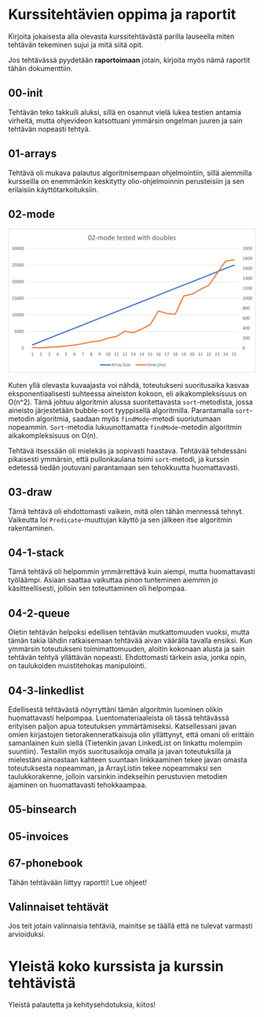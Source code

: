 # Kurssitehtävien oppima ja raportit

Kirjoita jokaisesta alla olevasta kurssitehtävästä parilla lauseella miten tehtävän tekeminen sujui ja mitä siitä opit.

Jos tehtävässä pyydetään **raportoimaan** jotain, kirjoita myös nämä raportit tähän dokumenttiin.

## 00-init

Tehtävän teko takkuili aluksi, sillä en osannut vielä lukea testien antamia virheitä, mutta ohjevideon katsottuani ymmärsin ongelman juuren ja sain tehtävän nopeasti tehtyä.

## 01-arrays

Tehtävä oli mukava palautus algoritmisempaan ohjelmointiin, sillä aiemmilla kursseilla on enemmänkin keskitytty olio-ohjelmoinnin perusteisiin ja sen erilaisiin käyttötarkoituksiin.

## 02-mode

![Graph](02-mode_graph.png)

Kuten yllä olevasta kuvaajasta voi nähdä, toteutukseni suoritusaika kasvaa eksponentiaalisesti suhteessa aineiston kokoon, eli aikakompleksisuus on O(n^2). Tämä johtuu algoritmin alussa suoritettavasta `sort`-metodista, jossa aineisto järjestetään bubble-sort tyyppisellä algoritmilla. Parantamalla `sort`-metodin algoritmia, saadaan myös `findMode`-metodi suoriutumaan nopeammin. `Sort`-metodia lukuunottamatta `findMode`-metodin algoritmin aikakompleksisuus on O(n).

Tehtävä itsessään oli mielekäs ja sopivasti haastava. Tehtävää tehdessäni pikaisesti ymmärsin, että pullonkaulana toimi `sort`-metodi, ja kurssin edetessä tiedän joutuvani parantamaan sen tehokkuutta huomattavasti.

## 03-draw

Tämä tehtävä oli ehdottomasti vaikein, mitä olen tähän mennessä tehnyt. Vaikeutta loi `Predicate`-muuttujan käyttö ja sen jälkeen itse algoritmin rakentaminen.


## 04-1-stack

Tämä tehtävä oli helpommin ymmärrettävä kuin aiempi, mutta huomattavasti työläämpi. Asiaan saattaa vaikuttaa pinon tunteminen aiemmin jo käsitteellisesti, jolloin sen toteuttaminen oli helpompaa.


## 04-2-queue

Oletin tehtävän helpoksi edellisen tehtävän mutkattomuuden vuoksi, mutta tämän takia lähdin ratkaisemaan tehtävää aivan väärällä tavalla ensiksi. Kun ymmärsin toteutukseni toimimattomuuden, aloitin kokonaan alusta ja sain tehtävän tehtyä yllättävän nopeasti. Ehdottomasti tärkein asia, jonka opin, on taulukoiden muistitehokas manipulointi.

## 04-3-linkedlist

Edellisestä tehtävästä nöyrryttäni tämän algoritmin luominen olikin huomattavasti helpompaa. Luentomateriaaleista oli tässä tehtävässä erityisen paljon apua toteutuksen ymmärtämiseksi. Katsellessani javan omien kirjastojen tietorakenneratkaisuja olin yllättynyt, että omani oli erittäin samanlainen kuin siellä (Tietenkin javan LinkedList on linkattu molempiin suuntiin). Testailin myös suoritusaikoja omalla ja javan toteutuksilla ja mielestäni ainoastaan kahteen suuntaan linkkaaminen tekee javan omasta toteutuksesta nopeamman, ja ArrayListin tekee nopeammaksi sen taulukkorakenne, jolloin varsinkin indekseihin perustuvien metodien ajaminen on huomattavasti tehokkaampaa. 

## 05-binsearch


## 05-invoices


## 67-phonebook

Tähän tehtävään liittyy raportti! Lue ohjeet!

## Valinnaiset tehtävät

Jos teit jotain valinnaisia tehtäviä, mainitse se täällä että ne tulevat varmasti arvioiduksi.

# Yleistä koko kurssista ja kurssin tehtävistä

Yleistä palautetta ja kehitysehdotuksia, kiitos!